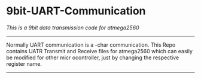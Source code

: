 # 9bit-UART-Communication

*This is a 9bit data transmission code for atmega2560*

******************************************************
Normally UART communication is a -char communication.
This Repo contains UATR Transmit and Receive files for
atmega2560 which can easily be modified for other micr
ocontroller, just by changing the respective register 
name.
******************************************************
